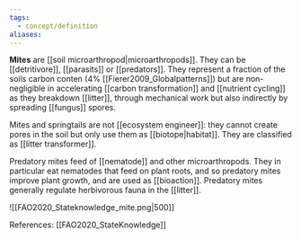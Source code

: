 ```yaml
---
tags:
  - concept/definition
aliases:
---
```

**Mites** are [[soil microarthropod|microarthropods]]. They can be [[detritivore]], [[parasits]] or [[predators]]. They represent a fraction of the soils carbon conten (4% [[Fierer2009_Globalpatterns]]) but are non-negligible in accelerating [[carbon transformation]] and [[nutrient cycling]] as they breakdown [[litter]], through mechanical work but also indirectly by spreading [[fungus]] spores.

Mites and springtails are not [[ecosystem engineer]]: they cannot create pores in the soil but only use them as [[biotope|habitat]]. They are classified as [[litter transformer]].

Predatory mites feed of [[nematode]] and other microarthropods. They in particular eat nematodes that feed on plant roots, and so predatory mites improve plant growth, and are used as [[bioaction]]. Predatory mites generally regulate herbivorous fauna in the [[litter]].

![[FAO2020_Stateknowledge_mite.png|500]]

References:
[[FAO2020_StateKnowledge]]
